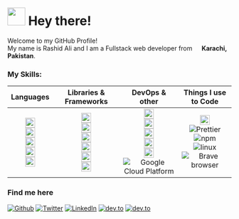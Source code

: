<h1><img src="https://emojis.slackmojis.com/emojis/images/1643514977/10031/60fps_parrot.gif?1643514977" width="40"/> Hey there!</h1>
<p>Welcome to my GitHub Profile! </br> My name is Rashid Ali and I am a Fullstack web developer from <img src="	https://cdn-icons-png.flaticon.com/512/323/323352.png" width="13"/> <b>Karachi, Pakistan</b>.</p>

### My Skills:

| Languages | Libraries & Frameworks | DevOps & other | Things I use to Code |
| :-------: | :--------------------: | :------------: | :------------------: |
| <img alt="Python" height="22" src="https://img.shields.io/badge/-Python-007ACC?style=flat-square&logo=python&logoColor=facc15" /><br><img alt="JavaScript" height="22" src="https://img.shields.io/badge/-JavaScript-eab308?style=flat-square&logo=javascript&logoColor=white" /><br><img alt="TypeScript" height="22" src="https://img.shields.io/badge/-TypeScript-007ACC?style=flat-square&logo=typescript&logoColor=white" /><br><img alt="html" height="22" src="https://img.shields.io/badge/-HTML5-f97316?style=flat-square&logo=html5&logoColor=white" /><br><img alt="css" height="22" src="https://img.shields.io/badge/-CSS3-0ea5e9?style=flat-square&logo=css3&logoColor=white" /> | <img alt="react" height="22" src="https://img.shields.io/badge/-React-0ea5e9?style=flat-square&logo=react&logoColor=white" /><br><img alt="nextjs" height="22" src="https://img.shields.io/badge/-Next.js-000?style=flat-square&logo=next.js&logoColor=white" /><br><img alt="firebase" height="22" src="https://img.shields.io/badge/-Firebase-f59e0b?style=flat-square&logo=firebase&logoColor=white" /><br><img alt="nextjs" height="22" src="https://img.shields.io/badge/-Django-059669?style=flat-square&logo=django&logoColor=white" /><br><img alt="mui" height="22" src="https://img.shields.io/badge/-MUI-0ea5e9?style=flat-square&logo=mui&logoColor=white" /><br><img alt="tailwindcss" height="22" src="https://img.shields.io/badge/-TailwindCSS-22d3ee?style=flat-square&logo=tailwindcss&logoColor=white" /> | <img alt="docker" height="22" src="https://img.shields.io/badge/-Docker-0ea5e9?style=flat-square&logo=docker&logoColor=white" /><br><img alt="git" height="22" src="https://img.shields.io/badge/-Git-f97316?style=flat-square&logo=git&logoColor=white" /><br><img alt="vercel" height="22" src="https://img.shields.io/badge/-Vercel-000?style=flat-square&logo=vercel&logoColor=white" /><br><img alt="heroku" height="22" src="https://img.shields.io/badge/-Heroku-5b21b6?style=flat-square&logo=heroku&logoColor=white" /><br><img alt="amazon-aws" height="22" src="https://img.shields.io/badge/-AWS-f59e0b?style=flat-square&logo=amazonaws&logoColor=black" /><br><img alt="Google Cloud Platform" src="https://img.shields.io/badge/-Google_Cloud_Platform-1a73e8?style=flat-square&logo=google-cloud&logoColor=white" /> | <img alt="vs-code" height="22" src="https://img.shields.io/badge/-VS_Code-f1f5f9?style=flat-square&logo=visualstudio&logoColor=blue" /><br><img alt="Prettier" src="https://img.shields.io/badge/-Prettier-F7B93E?style=flat-square&logo=prettier&logoColor=white" /><br><img alt="npm" src="https://img.shields.io/badge/-NPM-CB3837?style=flat-square&logo=npm&logoColor=white" /><br><img alt="linux" src="https://img.shields.io/badge/-Linux-475569?style=flat-square&logo=linux&logoColor=white" /><br><img alt="Brave browser" src="https://img.shields.io/badge/-Brave_Browser-FB542B?style=flat-square&logo=brave&logoColor=white" /> |

<h3>Find me here</h3>
<p><a href="https://github.com/rashidkalwar" target="_blank"><img alt="Github" src="https://img.shields.io/badge/GitHub-%2312100E.svg?&style=for-the-badge&logo=Github&logoColor=white" /></a> <a href="https://twitter.com/RashidAliKalwar" target="_blank"><img alt="Twitter" src="https://img.shields.io/badge/twitter-%231DA1F2.svg?&style=for-the-badge&logo=twitter&logoColor=white" /></a> <a href="https://www.linkedin.com/in/-rashidali" target="_blank"><img alt="LinkedIn" src="https://img.shields.io/badge/linkedin-%230077B5.svg?&style=for-the-badge&logo=linkedin&logoColor=white" /></a> <a href="https://dev.to/rashidalikalwar" target="_blank"><img alt="dev.to" src="https://img.shields.io/badge/dev.to-%2312100E.svg?&style=for-the-badge&logo=dev.to&logoColor=white" /></a>
<a href="https://rashidkalwar.github.io" target="_blank"><img alt="dev.to" src="https://img.shields.io/badge/Website-3b82f6?&style=for-the-badge&logo=internetexplorer&logoColor=white" /></a>
</p>
